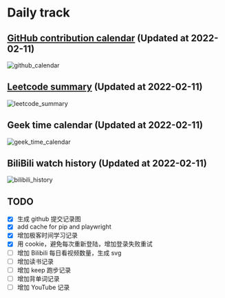 # Daily track

## [GitHub contribution calendar](https://github.com/j178) (Updated at 2022-02-11)
![github_calendar](https://s2.loli.net/2022/02/11/ysbtNnFEpMjIWrx.png)

## [Leetcode summary](https://leetcode-cn.com/u/j178) (Updated at 2022-02-11)
![leetcode_summary](https://s2.loli.net/2022/02/11/qbkVMFxK9RwJdyH.png)

## Geek time calendar (Updated at 2022-02-11)
![geek_time_calendar](https://s2.loli.net/2022/02/11/GN4wouYZUiALIck.png)

## BiliBili watch history (Updated at 2022-02-11)
![bilibili_history]()


## TODO
- [x] 生成 github 提交记录图
- [x] add cache for pip and playwright
- [x] 增加极客时间学习记录
- [x] 用 cookie，避免每次重新登陆，增加登录失败重试
- [ ] 增加 Bilibili 每日看视频数量，生成 svg
- [ ] 增加读书记录
- [ ] 增加 keep 跑步记录
- [ ] 增加背单词记录
- [ ] 增加 YouTube 记录
